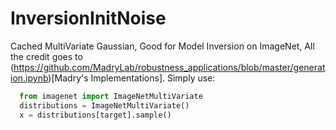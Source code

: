 # InversionInitNoise
Cached MultiVariate Gaussian, Good for Model Inversion on ImageNet, All the credit goes to (https://github.com/MadryLab/robustness_applications/blob/master/generation.ipynb)[Madry's Implementations].
Simply use:
```python 
  from imagenet import ImageNetMultiVariate
  distributions = ImageNetMultiVariate()
  x = distributions[target].sample()
``` 
